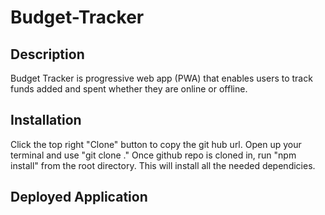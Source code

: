 # Budget-Tracker

## Description
Budget Tracker is  progressive web app (PWA) that enables users to track funds added and spent whether they are online or offline.

## Installation
Click the top right "Clone" button to copy the git hub url. Open up your terminal and use "git clone <right click to copy the git hub repo url>." Once github repo is cloned in, run "npm install" from the root directory. This will install all the needed dependicies.
 
## Deployed Application
